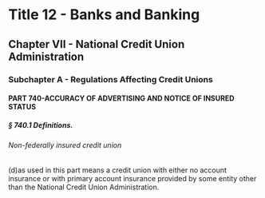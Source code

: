 
# Title 12 - Banks and Banking
## Chapter VII - National Credit Union Administration
### Subchapter A - Regulations Affecting Credit Unions
#### PART 740-ACCURACY OF ADVERTISING AND NOTICE OF INSURED STATUS
##### § 740.1 Definitions.
###### Non-federally insured credit union

(d)as used in this part means a credit union with either no account insurance or with primary account insurance provided by some entity other than the National Credit Union Administration.
